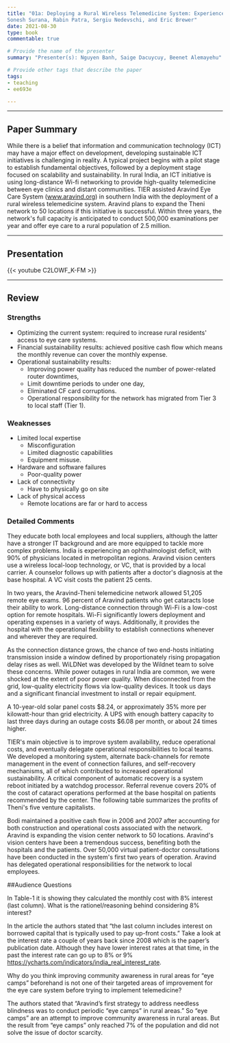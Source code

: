```yaml
---
title: "01a: Deploying a Rural Wireless Telemedicine System: Experiences in Sustainability
Sonesh Surana, Rabin Patra, Sergiu Nedevschi, and Eric Brewer"
date: 2021-08-30
type: book
commentable: true

# Provide the name of the presenter
summary: "Presenter(s): Nguyen Banh, Saige Dacuycuy, Beenet Alemayehu"

# Provide other tags that describe the paper
tags:
- teaching
- ee693e

---
```


***
## Paper Summary
While there is a belief that information and communication technology (ICT) may have a major effect on development, developing sustainable ICT initiatives is challenging in reality. A typical project begins with a pilot stage to establish fundamental objectives, followed by a deployment stage focused on scalability and sustainability. In rural India, an ICT initiative is using long-distance Wi-fi networking to provide high-quality telemedicine between eye clinics and distant communities. TIER assisted Aravind Eye Care System (www.aravind.org) in southern India with the deployment of a rural wireless telemedicine system. Aravind plans to expand the Theni network to 50 locations if this initiative is successful. Within three years, the network's full capacity is anticipated to conduct 500,000 examinations per year and offer eye care to a rural population of 2.5 million.
***

## Presentation
{{< youtube C2LOWF_K-FM >}}

***

## Review
### Strengths
- Optimizing the current system: required to increase rural residents' access to eye care systems.
- Financial sustainability results: achieved positive cash flow which means the monthly revenue can cover the monthly expense.
- Operational sustainability results: 
    - Improving power quality has reduced the number of power-related router downtimes, 
    - Limit downtime periods to under one day, 
    - Eliminated CF card corruptions.
    - Operational responsibility for the network has migrated from Tier 3 to local staff (Tier 1).

### Weaknesses
- Limited local expertise
  - Misconfiguration
  - Limited diagnostic capabilities
  - Equipment misuse.
- Hardware and software failures
  - Poor-quality power
- Lack of connectivity
  - Have to physically go on site
- Lack of physical access
  - Remote locations are far or hard to access

### Detailed Comments
They educate both local employees and local suppliers, although the latter have a stronger IT background and are more equipped to tackle more complex problems. India is experiencing an ophthalmologist deficit, with 90% of physicians located in metropolitan regions. Aravind vision centers use a wireless local-loop technology, or VC, that is provided by a local carrier. A counselor follows up with patients after a doctor's diagnosis at the base hospital. A VC visit costs the patient 25 cents.

In two years, the Aravind-Theni telemedicine network allowed 51,205 remote eye exams. 96 percent of Aravind patients who get cataracts lose their ability to work. Long-distance connection through Wi-Fi is a low-cost option for remote hospitals. Wi-Fi significantly lowers deployment and operating expenses in a variety of ways. Additionally, it provides the hospital with the operational flexibility to establish connections whenever and wherever they are required.

As the connection distance grows, the chance of two end-hosts initiating transmission inside a window defined by proportionately rising propagation delay rises as well. WiLDNet was developed by the Wildnet team to solve these concerns. While power outages in rural India are common, we were shocked at the extent of poor power quality. When disconnected from the grid, low-quality electricity flows via low-quality devices. It took us days and a significant financial investment to install or repair equipment.

A 10-year-old solar panel costs $8.24, or approximately 35% more per kilowatt-hour than grid electricity. A UPS with enough battery capacity to last three days during an outage costs $6.08 per month, or about 24 times higher.

TIER's main objective is to improve system availability, reduce operational costs, and eventually delegate operational responsibilities to local teams. We developed a monitoring system, alternate back-channels for remote management in the event of connection failures, and self-recovery mechanisms, all of which contributed to increased operational sustainability. A critical component of automatic recovery is a system reboot initiated by a watchdog processor. Referral revenue covers 20% of the cost of cataract operations performed at the base hospital on patients recommended by the center. The following table summarizes the profits of Theni's five venture capitalists.

Bodi maintained a positive cash flow in 2006 and 2007 after accounting for both construction and operational costs associated with the network. Aravind is expanding the vision center network to 50 locations. Aravind's vision centers have been a tremendous success, benefiting both the hospitals and the patients. Over 50,000 virtual patient-doctor consultations have been conducted in the system's first two years of operation. Aravind has delegated operational responsibilities for the network to local employees.


##Audience Questions

In Table-1 it is showing they calculated the monthly cost with 8% interest (last column). What is the rationel/reasoning behind considering 8% interest? 

In the article the authors stated that “the last column includes interest on borrowed capital that is typically used to pay up-front costs.” Take a look at the interest rate a couple of years back since 2008 which is the paper’s publication date. Although they have lower interest rates at that time, in the past the interest rate can go up to 8% or 9% https://ycharts.com/indicators/india_real_interest_rate.


Why do you think improving community awareness in rural areas for “eye camps” beforehand is not one of their targeted areas of improvement for the eye care system before trying to implement telemedicine?

The authors stated that “Aravind’s first strategy to address needless blindness was to conduct periodic “eye camps” in rural areas.” So “eye camps” are an attempt to improve community awareness in rural areas. But the result from “eye camps” only reached 7% of the population and did not solve the issue of doctor scarcity. 

